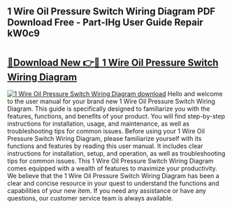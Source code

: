 ## 1 Wire Oil Pressure Switch Wiring Diagram PDF Download Free - Part-IHg User Guide Repair kW0c9

# <h2><a href="http://dfnx77.blite.top/?on=1+Wire+Oil+Pressure+Switch+Wiring+Diagram">🔗Download New 👉🔴 1 Wire Oil Pressure Switch Wiring Diagram</a></h2>

[![1 Wire Oil Pressure Switch Wiring Diagram download](https://i.imgur.com/lujVjoI.png)](http://dfnx77.blite.top/?on=1+Wire+Oil+Pressure+Switch+Wiring+Diagram)
Hello and welcome to the user manual for your brand new 1 Wire Oil Pressure Switch Wiring Diagram. This guide is specifically designed to familiarize you with the features, functions, and benefits of your product. You will find step-by-step instructions for installation, usage, and maintenance, as well as troubleshooting tips for common issues. Before using your 1 Wire Oil Pressure Switch Wiring Diagram, please familiarize yourself with its functions and features by reading this user manual. It includes clear instructions for installation, setup, and operation, as well as troubleshooting tips for common issues. This 1 Wire Oil Pressure Switch Wiring Diagram comes equipped with a wealth of features to maximize your productivity. We believe that the 1 Wire Oil Pressure Switch Wiring Diagram has been a clear and concise resource in your quest to understand the functions and capabilities of your new item. If you need any assistance or have any questions, our customer service team is always available.
